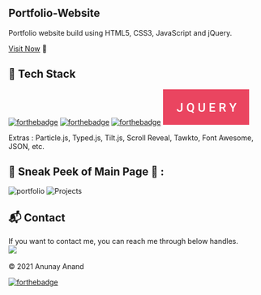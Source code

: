## Portfolio-Website
Portfolio website build using HTML5, CSS3, JavaScript and jQuery.

[Visit Now](https://whispering-plains-86591.herokuapp.com/) 🚀

## 📌 Tech Stack
[![forthebadge](https://forthebadge.com/images/badges/validated-html5.svg)](https://forthebadge.com)
[![forthebadge](https://forthebadge.com/images/badges/uses-css.svg)](https://forthebadge.com)
[![forthebadge](https://forthebadge.com/images/badges/made-with-javascript.svg)](https://forthebadge.com)
![JQuery](https://github.com/Anunay-Anand/Portfolio/blob/master/jquery.svg?raw=true)


Extras : Particle.js, Typed.js, Tilt.js, Scroll Reveal, Tawkto, Font Awesome, JSON, etc.
## 📌 Sneak Peek of Main Page 🙈 :
![portfolio](https://user-images.githubusercontent.com/55958223/127464057-345db24a-cdc4-4b84-8b3b-17121fd2df26.png)
![Projects](https://user-images.githubusercontent.com/55958223/127485739-04d01431-a308-495a-822d-48313a362462.png)

## 📬 Contact
If you want to contact me, you can reach me through below handles.
<a href="https://www.linkedin.com/in/anunay-anand/"><br><img src="https://img.shields.io/badge/LinkedIn-0077B5?style=for-the-badge&logo=linkedin&logoColor=white"></a>
  

© 2021 Anunay Anand

[![forthebadge](https://forthebadge.com/images/badges/built-with-love.svg)](https://forthebadge.com)

